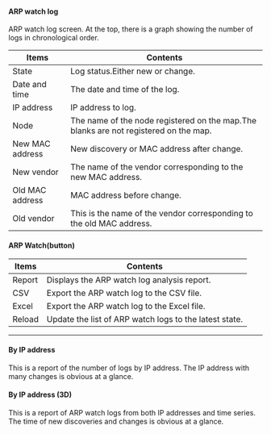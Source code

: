 #### ARP watch log

<div class="text-xl mb-4">
ARP watch log screen.
At the top, there is a graph showing the number of logs in chronological order.
</div>

<div class="text-xl">

| Items | Contents |
| ---- | ---- |
| State | Log status.Either new or change.|
| Date and time | The date and time of the log.|
| IP address | IP address to log.|
| Node | The name of the node registered on the map.The blanks are not registered on the map.|
| New MAC address | New discovery or MAC address after change.|
| New vendor | The name of the vendor corresponding to the new MAC address.|
| Old MAC address | MAC address before change.|
| Old vendor | This is the name of the vendor corresponding to the old MAC address.|
</div>

>>>
#### ARP Watch(button)

<div class="text-xl">

| Items | Contents |
| ---- | ---- |
| Report | Displays the ARP watch log analysis report.|
| CSV | Export the ARP watch log to the CSV file.|
| Excel | Export the ARP watch log to the Excel file.|
| Reload | Update the list of ARP watch logs to the latest state.|

</div>


---
#### By IP address

<div class="text-xl mb-4">
This is a report of the number of logs by IP address.
The IP address with many changes is obvious at a glance.
</div>

#### By IP address (3D)
<div class="text-xl mb-4">
This is a report of ARP watch logs from both IP addresses and time series.
The time of new discoveries and changes is obvious at a glance.
</div>
